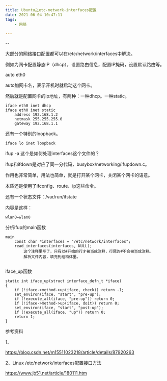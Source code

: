```yaml
---
title: Ubuntu之etc-network-interfaces配置
date: 2021-06-04 10:47:11
tags:
	- 网络

---
```


--

大部分的网络接口配置都可以在/etc/network/interfaces中解决。

例如为网卡配置静态IP（dhcp），设置路由信息，配置IP掩码，设置默认路由等。

auto eth0

auto加网卡名，表示开机时就启动这个网卡。

然后就是配置网卡的ip地址，有两种：一种dhcp。一种static。

```
iface eth0 inet dhcp
iface eth0 inet static
	address 192.168.1.2
	netmask 255.255.255.0
	gateway 192.168.1.1
```

还有一个特别的loopback。

```
iface lo inet loopback
```



ifup -a 这个是如何处理interfaces这个文件的？

ifup和ifdown是对应了同一分代码，busybox/networking/ifupdown.c。

作用也非常简单，用法也简单，就是打开某个网卡，关闭某个网卡的语意。

本质还是使用了ifconfig、route、ip这些命令。

还有一个状态文件：/var/run/ifstate

内容是这样：

```
wlan0=wlan0
```

分析ifup的main函数

```
main
	const char *interfaces = "/etc/network/interfaces";
	read_interfaces(interfaces, NULL);
		这个注释里写了，只有以#开始的行才被当成注释，行尾的#不会被当成注释。
		解析文件内容，填充到结构体里。
		
```

iface_up函数

```
static int iface_up(struct interface_defn_t *iface)
{
	if (!iface->method->up(iface, check)) return -1;
	set_environ(iface, "start", "pre-up");
	if (!execute_all(iface, "pre-up")) return 0;
	if (!iface->method->up(iface, doit)) return 0;
	set_environ(iface, "start", "post-up");
	if (!execute_all(iface, "up")) return 0;
	return 1;
}

```



参考资料

1、

https://blog.csdn.net/m15511023218/article/details/87920263

2、Linux /etc/network/interfaces配置接口方法

https://www.jb51.net/article/180111.htm